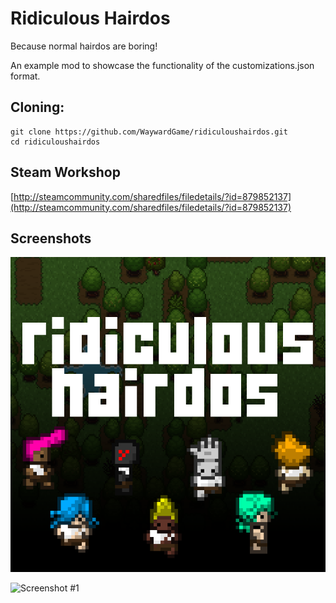 # Ridiculous Hairdos
Because normal hairdos are boring! 

An example mod to showcase the functionality of the customizations.json format.

## Cloning:
```
git clone https://github.com/WaywardGame/ridiculoushairdos.git
cd ridiculoushairdos
```

## Steam Workshop
[http://steamcommunity.com/sharedfiles/filedetails/?id=879852137](http://steamcommunity.com/sharedfiles/filedetails/?id=879852137)

## Screenshots
![Ridiculous Hairdos](https://raw.githubusercontent.com/WaywardGame/ridiculoushairdos/master/mod.png "Ridiculous Hairdos")

![Screenshot #1](https://steamuserimages-a.akamaihd.net/ugc/936055893420698510/8641C6CFCB7CC42C14CE03676CF444E173837680/ "Screenshot #1")
